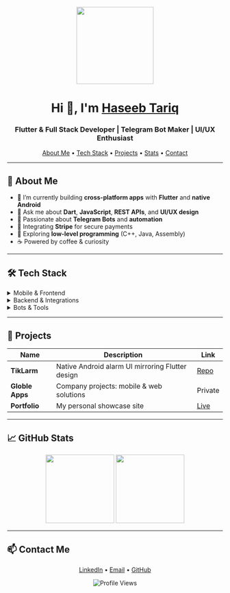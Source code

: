 <!-- GitHub README for Haseeb Tariq -->

<p align="center">
  <img src="https://media.giphy.com/media/M9gbBd9nbDrOTu1Mqx/giphy.gif" width="180" />
</p>

<h1 align="center">Hi 👋, I'm <a href="https://github.com/haseebawan45">Haseeb Tariq</a></h1>
<h3 align="center">Flutter & Full Stack Developer | Telegram Bot Maker | UI/UX Enthusiast</h3>

<div align="center">
  <a href="#about">About Me</a> •
  <a href="#tech-stack">Tech Stack</a> •
  <a href="#projects">Projects</a> •
  <a href="#stats">Stats</a> •
  <a href="#contact">Contact</a>
</div>

---

## 🚀 About Me

- 🔭 I’m currently building **cross-platform apps** with **Flutter** and **native Android**
- 💬 Ask me about **Dart**, **JavaScript**, **REST APIs**, and **UI/UX design**
- 🤖 Passionate about **Telegram Bots** and **automation**
- 🔐 Integrating **Stripe** for secure payments
- 🌱 Exploring **low-level programming** (C++, Java, Assembly)
- ☕ Powered by coffee & curiosity

---

## 🛠️ Tech Stack

<details>
<summary>Mobile & Frontend</summary>

![Flutter](https://img.shields.io/badge/Flutter-02569B?style=for-the-badge&logo=flutter&logoColor=white)
![Dart](https://img.shields.io/badge/Dart-0175C2?style=for-the-badge&logo=dart&logoColor=white)
![Kotlin](https://img.shields.io/badge/Kotlin-7F52FF?style=for-the-badge&logo=kotlin&logoColor=white)
![React](https://img.shields.io/badge/React-20232A?style=for-the-badge&logo=react&logoColor=61DAFB)

</details>

<details>
<summary>Backend & Integrations</summary>

![Node.js](https://img.shields.io/badge/Node.js-339933?style=for-the-badge&logo=node.js&logoColor=white)
![Stripe](https://img.shields.io/badge/Stripe-008CDD?style=for-the-badge&logo=stripe&logoColor=white)
![Java](https://img.shields.io/badge/Java-ED8B00?style=for-the-badge&logo=java&logoColor=white)
![C++](https://img.shields.io/badge/C++-00599C?style=for-the-badge&logo=c%2B%2B&logoColor=white)

</details>

<details>
<summary>Bots & Tools</summary>

![Telegram Bot API](https://img.shields.io/badge/Telegram%20Bot-2CA5E0?style=for-the-badge&logo=telegram&logoColor=white)
![Python](https://img.shields.io/badge/Python-3776AB?style=for-the-badge&logo=python&logoColor=white)
![Figma](https://img.shields.io/badge/Figma-F24E1E?style=for-the-badge&logo=figma&logoColor=white)
![VS Code](https://img.shields.io/badge/VS%20Code-007ACC?style=for-the-badge&logo=visual-studio-code&logoColor=white)

</details>

---

## 📂 Projects

| Name | Description | Link |
| ---- | ----------- | ---- |
| **TikLarm** | Native Android alarm UI mirroring Flutter design | [Repo](https://github.com/haseebawan45/tiklarm) |
| **Globle Apps** | Company projects: mobile & web solutions | Private |
| **Portfolio** | My personal showcase site | [Live](https://haseebawan45.github.io/PortFolio/) |

---

## 📈 GitHub Stats

<p align="center">
  <img src="https://github-readme-stats.vercel.app/api/top-langs/?username=haseebawan45&layout=compact&theme=radical&langs_count=8" height="160" />
  <img src="https://github-readme-streak-stats.herokuapp.com/?user=haseebawan45&theme=radical" height="160" />
</p>

---

## 📫 Contact Me

<p align="center">
  <a href="https://linkedin.com/in/haseeb-awan-7307582a4" target="_blank">LinkedIn</a> • 
  <a href="mailto:haseebawang4545@gmail.com">Email</a> • 
  <a href="https://github.com/haseebawan45">GitHub</a>
</p>

<p align="center">
  <img src="https://komarev.com/ghpvc/?username=haseebawan45&label=Profile%20Views&color=0e75b6&style=flat" alt="Profile Views" />
</p>
